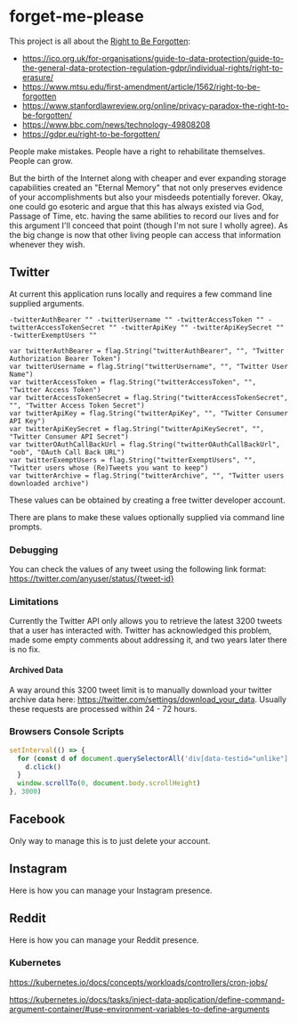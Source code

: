 # forget-me-please

This project is all about the [Right to Be Forgotten](https://en.wikipedia.org/wiki/Right_to_be_forgotten):

- https://ico.org.uk/for-organisations/guide-to-data-protection/guide-to-the-general-data-protection-regulation-gdpr/individual-rights/right-to-erasure/
- https://www.mtsu.edu/first-amendment/article/1562/right-to-be-forgotten
- https://www.stanfordlawreview.org/online/privacy-paradox-the-right-to-be-forgotten/
- https://www.bbc.com/news/technology-49808208
- https://gdpr.eu/right-to-be-forgotten/

People make mistakes. People have a right to rehabilitate themselves. People can grow.

But the birth of the Internet along with cheaper and ever expanding storage capabilities created an "Eternal Memory" that not only preserves evidence of your accomplishments but also your misdeeds potentially forever. Okay, one could go esoteric and argue that this has always existed via God, Passage of Time, etc. having the same abilities to record our lives and for this argument I'll conceed that point (though I'm not sure I wholly agree). As the big change is now that other living people can access that information whenever they wish. 

## Twitter

At current this application runs locally and requires a few command line supplied arguments.

```
-twitterAuthBearer "" -twitterUsername "" -twitterAccessToken "" -twitterAccessTokenSecret "" -twitterApiKey "" -twitterApiKeySecret "" -twitterExemptUsers ""
```

```golang
var twitterAuthBearer = flag.String("twitterAuthBearer", "", "Twitter Authorization Bearer Token")
var twitterUsername = flag.String("twitterUsername", "", "Twitter User Name")
var twitterAccessToken = flag.String("twitterAccessToken", "", "Twitter Access Token")
var twitterAccessTokenSecret = flag.String("twitterAccessTokenSecret", "", "Twitter Access Token Secret")
var twitterApiKey = flag.String("twitterApiKey", "", "Twitter Consumer API Key")
var twitterApiKeySecret = flag.String("twitterApiKeySecret", "", "Twitter Consumer API Secret")
var twitterOAuthCallBackUrl = flag.String("twitterOAuthCallBackUrl", "oob", "OAuth Call Back URL")
var twitterExemptUsers = flag.String("twitterExemptUsers", "", "Twitter users whose (Re)Tweets you want to keep")
var twitterArchive = flag.String("twitterArchive", "", "Twitter users downloaded archive")
```

These values can be obtained by creating a free twitter developer account.

There are plans to make these values optionally supplied via command line prompts.

### Debugging 

You can check the values of any tweet using the following link format: https://twitter.com/anyuser/status/{tweet-id}

### Limitations

Currently the Twitter API only allows you to retrieve the latest 3200 tweets that a user has interacted with. Twitter has acknowledged this problem, made some empty comments about addressing it, and two years later there is no fix.

#### Archived Data

A way around this 3200 tweet limit is to manually download your twitter archive data here: https://twitter.com/settings/download_your_data. Usually these requests are processed within 24 - 72 hours. 

### Browsers Console Scripts

```javascript
setInterval(() => {
  for (const d of document.querySelectorAll('div[data-testid="unlike"]')) {
    d.click()
  }
  window.scrollTo(0, document.body.scrollHeight)
}, 3000)
```

## Facebook

Only way to manage this is to just delete your account.

## Instagram

Here is how you can manage your Instagram presence.

## Reddit

Here is how you can manage your Reddit presence.

### Kubernetes

https://kubernetes.io/docs/concepts/workloads/controllers/cron-jobs/

https://kubernetes.io/docs/tasks/inject-data-application/define-command-argument-container/#use-environment-variables-to-define-arguments
